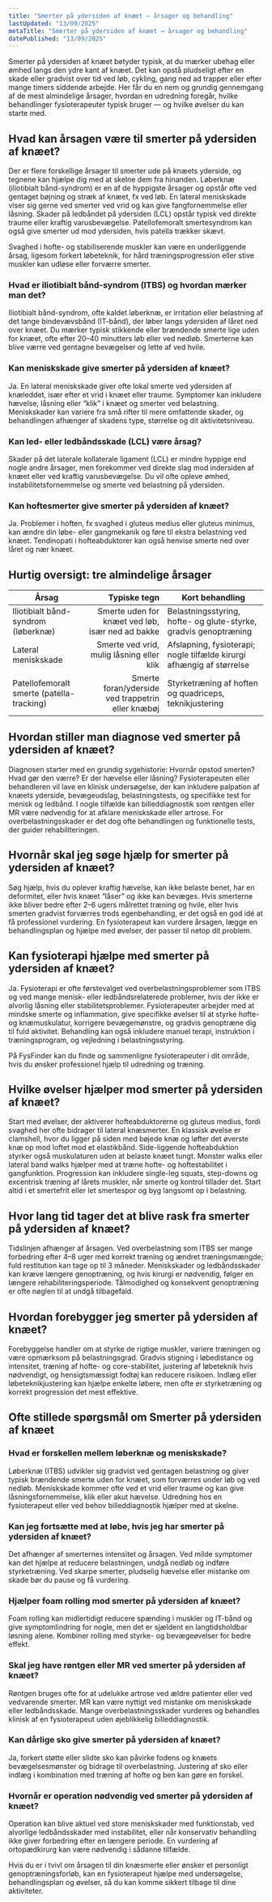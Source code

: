 ```yaml
---
title: "Smerter på ydersiden af knæet – årsager og behandling"
lastUpdated: "13/09/2025"
metaTitle: "Smerter på ydersiden af knæet → årsager og behandling"
datePublished: "13/09/2025"
---
```


Smerter på ydersiden af knæet betyder typisk, at du mærker ubehag eller ømhed langs den ydre kant af knæet. Det kan opstå pludseligt efter en skade eller gradvist over tid ved løb, cykling, gang ned ad trapper eller efter mange timers siddende arbejde. Her får du en nem og grundig gennemgang af de mest almindelige årsager, hvordan en udredning foregår, hvilke behandlinger fysioterapeuter typisk bruger — og hvilke øvelser du kan starte med.

## Hvad kan årsagen være til smerter på ydersiden af knæet?

Der er flere forskellige årsager til smerter ude på knæets yderside, og tegnene kan hjælpe dig med at skelne dem fra hinanden. Løberknæ (iliotibialt bånd-syndrom) er en af de hyppigste årsager og opstår ofte ved gentaget bøjning og stræk af knæet, fx ved løb. En lateral meniskskade viser sig gerne ved smerter ved vrid og kan give fangfornemmelse eller låsning. Skader på ledbåndet på ydersiden (LCL) opstår typisk ved direkte traume eller kraftig varusbevægelse. Patellofemoralt smertesyndrom kan også give smerter ud mod ydersiden, hvis patella trækker skævt.

Svaghed i hofte- og stabiliserende muskler kan være en underliggende årsag, ligesom forkert løbeteknik, for hård træningsprogression eller stive muskler kan udløse eller forværre smerter.

### Hvad er iliotibialt bånd-syndrom (ITBS) og hvordan mærker man det?

Iliotibialt bånd-syndrom, ofte kaldet løberknæ, er irritation eller belastning af det lange bindevævsbånd (IT-bånd), der løber langs ydersiden af låret ned over knæet. Du mærker typisk stikkende eller brændende smerte lige uden for knæet, ofte efter 20–40 minutters løb eller ved nedløb. Smerterne kan blive værre ved gentagne bevægelser og lette af ved hvile.

### Kan meniskskade give smerter på ydersiden af knæet?

Ja. En lateral meniskskade giver ofte lokal smerte ved ydersiden af knæleddet, især efter et vrid i knæet eller traume. Symptomer kan inkludere hævelse, låsning eller “klik” i knæet og smerter ved belastning. Meniskskader kan variere fra små rifter til mere omfattende skader, og behandlingen afhænger af skadens type, størrelse og dit aktivitetsniveau.

### Kan led- eller ledbåndsskade (LCL) være årsag?

Skader på det laterale kollaterale ligament (LCL) er mindre hyppige end nogle andre årsager, men forekommer ved direkte slag mod indersiden af knæet eller ved kraftig varusbevægelse. Du vil ofte opleve ømhed, instabilitetsfornemmelse og smerte ved belastning på ydersiden.

### Kan hoftesmerter give smerter på ydersiden af knæet?

Ja. Problemer i hoften, fx svaghed i gluteus medius eller gluteus minimus, kan ændre din løbe- eller gangmekanik og føre til ekstra belastning ved knæet. Tendinopati i hofteabduktorer kan også henvise smerte ned over låret og nær knæet.

## Hurtig oversigt: tre almindelige årsager

| Årsag | Typiske tegn | Kort behandling |
|---|---:|---|
| Iliotibialt bånd-syndrom (løberknæ) | Smerte uden for knæet ved løb, især ned ad bakke | Belastningsstyring, hofte- og glute-styrke, gradvis genoptræning |
| Lateral meniskskade | Smerte ved vrid, mulig låsning eller klik | Afslapning, fysioterapi; nogle tilfælde kirurgi afhængig af størrelse |
| Patellofemoralt smerte (patella-tracking) | Smerte foran/yderside ved trappetrin eller knæbøj | Styrketræning af hoften og quadriceps, teknikjustering |

## Hvordan stiller man diagnose ved smerter på ydersiden af knæet?

Diagnosen starter med en grundig sygehistorie: Hvornår opstod smerten? Hvad gør den værre? Er der hævelse eller låsning? Fysioterapeuten eller behandleren vil lave en klinisk undersøgelse, der kan inkludere palpation af knæets yderside, bevægeudslag, belastningstests, og specifikke test for menisk og ledbånd. I nogle tilfælde kan billeddiagnostik som røntgen eller MR være nødvendig for at afklare meniskskade eller artrose. For overbelastningsskader er det dog ofte behandlingen og funktionelle tests, der guider rehabiliteringen.

## Hvornår skal jeg søge hjælp for smerter på ydersiden af knæet?

Søg hjælp, hvis du oplever kraftig hævelse, kan ikke belaste benet, har en deformitet, eller hvis knæet “låser” og ikke kan bevæges. Hvis smerterne ikke bliver bedre efter 2–6 ugers målrettet træning og hvile, eller hvis smerten gradvist forværres trods egenbehandling, er det også en god idé at få professionel vurdering. En fysioterapeut kan vurdere årsagen, lægge en behandlingsplan og hjælpe med øvelser, der passer til netop dit problem.

## Kan fysioterapi hjælpe med smerter på ydersiden af knæet?

Ja. Fysioterapi er ofte førstevalget ved overbelastningsproblemer som ITBS og ved mange menisk- eller ledbåndsrelaterede problemer, hvis der ikke er alvorlig låsning eller stabilitetsproblemer. Fysioterapeuter arbejder med at mindske smerte og inflammation, give specifikke øvelser til at styrke hofte- og knæmuskulatur, korrigere bevægemønstre, og gradvis genoptræne dig til fuld aktivitet. Behandling kan også inkludere manuel terapi, instruktion i træningsprogram, og vejledning i belastningsstyring.

På FysFinder kan du finde og sammenligne fysioterapeuter i dit område, hvis du ønsker professionel hjælp til udredning og træning.

## Hvilke øvelser hjælper mod smerter på ydersiden af knæet?

Start med øvelser, der aktiverer hofteabduktorerne og gluteus medius, fordi svaghed her ofte bidrager til lateral knæsmerter. En klassisk øvelse er clamshell, hvor du ligger på siden med bøjede knæ og løfter det øverste knæ op mod loftet mod et elastikbånd. Side-liggende hofteabduktion styrker også muskulaturen uden at belaste knæet tungt. Monster walks eller lateral band walks hjælper med at træne hofte- og hoftestabilitet i gangfunktion. Progression kan inkludere single-leg squats, step-downs og excentrisk træning af lårets muskler, når smerte og kontrol tillader det. Start altid i et smertefrit eller let smertespor og byg langsomt op i belastning.

## Hvor lang tid tager det at blive rask fra smerter på ydersiden af knæet?

Tidslinjen afhænger af årsagen. Ved overbelastning som ITBS ser mange forbedring efter 4–8 uger med korrekt træning og ændret træningsmængde; fuld restitution kan tage op til 3 måneder. Meniskskader og ledbåndsskader kan kræve længere genoptræning, og hvis kirurgi er nødvendig, følger en længere rehabiliteringsperiode. Tålmodighed og konsekvent genoptræning er ofte nøglen til at undgå tilbagefald.

## Hvordan forebygger jeg smerter på ydersiden af knæet?

Forebyggelse handler om at styrke de rigtige muskler, variere træningen og være opmærksom på belastningsgrad. Gradvis stigning i løbedistance og intensitet, træning af hofte- og core-stabilitet, justering af løbeteknik hvis nødvendigt, og hensigtsmæssigt fodtøj kan reducere risikoen. Indlæg eller løbeteknikjustering kan hjælpe enkelte løbere, men ofte er styrketræning og korrekt progression det mest effektive.

## Ofte stillede spørgsmål om Smerter på ydersiden af knæet

### Hvad er forskellen mellem løberknæ og meniskskade?
Løberknæ (ITBS) udvikler sig gradvist ved gentagen belastning og giver typisk brændende smerte uden for knæet, som forværres under løb og ved nedløb. Meniskskade kommer ofte ved et vrid eller traume og kan give låsningsfornemmelse, klik eller akut hævelse. Udredning hos en fysioterapeut eller ved behov billeddiagnostik hjælper med at skelne.

### Kan jeg fortsætte med at løbe, hvis jeg har smerter på ydersiden af knæet?
Det afhænger af smerternes intensitet og årsagen. Ved milde symptomer kan det hjælpe at reducere belastningen, undgå nedløb og indføre styrketræning. Ved skarpe smerter, pludselig hævelse eller mistanke om skade bør du pause og få vurdering.

### Hjælper foam rolling mod smerter på ydersiden af knæet?
Foam rolling kan midlertidigt reducere spænding i muskler og IT-bånd og give symptomlindring for nogle, men det er sjældent en langtidsholdbar løsning alene. Kombiner rolling med styrke- og bevægeøvelser for bedre effekt.

### Skal jeg have røntgen eller MR ved smerter på ydersiden af knæet?
Røntgen bruges ofte for at udelukke artrose ved ældre patienter eller ved vedvarende smerter. MR kan være nyttigt ved mistanke om meniskskade eller ledbåndsskade. Mange overbelastningsskader vurderes og behandles klinisk af en fysioterapeut uden øjeblikkelig billeddiagnostik.

### Kan dårlige sko give smerter på ydersiden af knæet?
Ja, forkert støtte eller slidte sko kan påvirke fodens og knæets bevægelsesmønster og bidrage til overbelastning. Justering af sko eller indlæg i kombination med træning af hofte og ben kan gøre en forskel.

### Hvornår er operation nødvendig ved smerter på ydersiden af knæet?
Operation kan blive aktuel ved store meniskskader med funktionstab, ved alvorlige ledbåndsskader med instabilitet, eller når konservativ behandling ikke giver forbedring efter en længere periode. En vurdering af ortopædkirurg kan være nødvendig i sådanne tilfælde.

Hvis du er i tvivl om årsagen til din knæsmerte eller ønsker et personligt genoptræningsforløb, kan en fysioterapeut hjælpe med undersøgelse, behandlingsplan og øvelser, så du kan komme sikkert tilbage til dine aktiviteter.